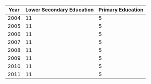 | Year | Lower Secondary Education | Primary Education |
|---|---|---| 
| 2004 | 11 | 5 | 
| 2005 | 11 | 5 | 
| 2006 | 11 | 5 | 
| 2007 | 11 | 5 | 
| 2008 | 11 | 5 | 
| 2009 | 11 | 5 | 
| 2010 | 11 | 5 | 
| 2011 | 11 | 5 |